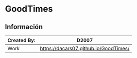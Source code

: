 # GoodTimes
## Información

|  Created By: | D2007 |
| ------------ | ------------ |
|  Work |https://dacars07.github.io/GoodTimes/|
